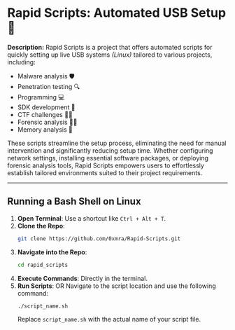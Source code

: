 
# Rapid Scripts: Automated USB Setup 🚀

**Description:**
Rapid Scripts is a project that offers automated scripts for quickly setting up live USB systems _(Linux)_ tailored to various projects, including:

- Malware analysis 🛡️
- Penetration testing 🔍
- Programming 💻
- SDK development 🧰
- CTF challenges 🏴‍☠️
- Forensic analysis 🕵️‍♂️
- Memory analysis 🧠

These scripts streamline the setup process, eliminating the need for manual intervention and significantly reducing setup time. Whether configuring network settings, installing essential software packages, or deploying forensic analysis tools, Rapid Scripts empowers users to effortlessly establish tailored environments suited to their project requirements.

---
## Running a Bash Shell on Linux

1. **Open Terminal**: Use a shortcut like `Ctrl + Alt + T`.
2. **Clone the Repo**: 
    ```bash
    git clone https://github.com/0xmra/Rapid-Scripts.git
    ```
4. **Navigate into the Repo**:
    ```bash
    cd rapid_scripts
    ```
5. **Execute Commands**: Directly in the terminal.
6. **Run Scripts**: OR Navigate to the script location and use the following command:
    ```bash
    ./script_name.sh
    ```
   Replace `script_name.sh` with the actual name of your script file.

